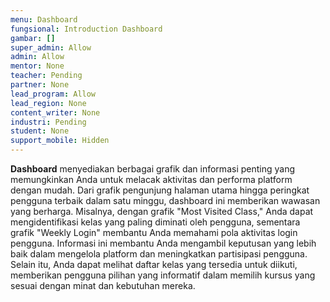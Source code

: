 ```yaml
---
menu: Dashboard
fungsional: Introduction Dashboard
gambar: []
super_admin: Allow
admin: Allow
mentor: None
teacher: Pending
partner: None
lead_program: Allow
lead_region: None
content_writer: None
industri: Pending
student: None
support_mobile: Hidden
---
```

**Dashboard** menyediakan berbagai grafik dan informasi penting yang memungkinkan Anda untuk melacak aktivitas dan performa platform dengan mudah. Dari grafik pengunjung halaman utama hingga peringkat pengguna terbaik dalam satu minggu, dashboard ini memberikan wawasan yang berharga. Misalnya, dengan grafik "Most Visited Class," Anda dapat mengidentifikasi kelas yang paling diminati oleh pengguna, sementara grafik "Weekly Login" membantu Anda memahami pola aktivitas login pengguna. Informasi ini membantu Anda mengambil keputusan yang lebih baik dalam mengelola platform dan meningkatkan partisipasi pengguna. Selain itu, Anda dapat melihat daftar kelas yang tersedia untuk diikuti, memberikan pengguna pilihan yang informatif dalam memilih kursus yang sesuai dengan minat dan kebutuhan mereka.